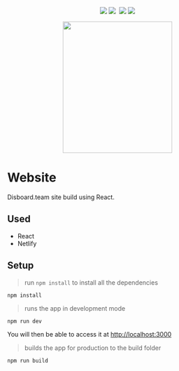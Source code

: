 <p align="center">
    <img src="https://img.shields.io/uptimerobot/status/m782313365-bb837257051f080edab58f83.svg?label=server&style=flat" /> <img src="https://img.shields.io/uptimerobot/ratio/m782313365-bb837257051f080edab58f83.svg?label=server%20uptime&style=flat" />&nbsp;
    <img src="https://img.shields.io/uptimerobot/status/m782313366-da14853edeb66fc0008474c1.svg?label=website&style=flat" /> <img src="https://img.shields.io/uptimerobot/ratio/m782313366-da14853edeb66fc0008474c1.svg?label=website%20uptime&style=flat" />
</p>

<p align="center">
    <img width="250" height="300" src="https://cdn.discordapp.com/attachments/561938814063607823/644910877555949589/kuhaku_alt.gif">
</p>

# Website

Disboard.team site build using React.

## Used

- React
- Netlify

## Setup

> run `npm install` to install all the dependencies

```shell
npm install
```

> runs the app in development mode

```shell
npm run dev
```

You will then be able to access it at [http://localhost:3000](http://localhost:3000)

> builds the app for production to the build folder

```shell
npm run build
```
